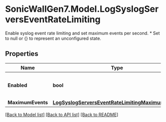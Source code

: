 # SonicWallGen7.Model.LogSyslogServersEventRateLimiting
Enable syslog event rate limiting and set maximum events per second. * Set to null or {} to represent  an unconfigured state.

## Properties

Name | Type | Description | Notes
------------ | ------------- | ------------- | -------------
**Enabled** | **bool** | Enable syslog event rate limiting. | [optional] 
**MaximumEvents** | [**LogSyslogServersEventRateLimitingMaximumEvents**](LogSyslogServersEventRateLimitingMaximumEvents.md) |  | [optional] 

[[Back to Model list]](../README.md#documentation-for-models) [[Back to API list]](../README.md#documentation-for-api-endpoints) [[Back to README]](../README.md)

